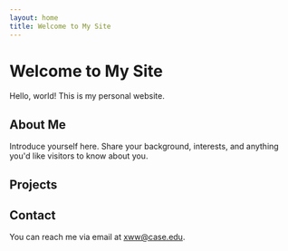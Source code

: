 ```yaml
---
layout: home
title: Welcome to My Site
---
```


# Welcome to My Site

Hello, world! This is my personal website.

## About Me

Introduce yourself here. Share your background, interests, and anything you'd like visitors to know about you.

## Projects



## Contact

You can reach me via email at [xww@case.edu](mailto:xww@case.edu).
